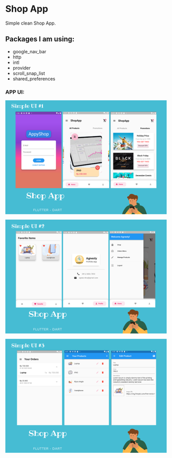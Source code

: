 # Shop App
Simple clean Shop App.

## Packages I am using:
- google_nav_bar
- http
- intl
- provider
- scroll_snap_list
- shared_preferences

### APP UI:

![App UI](/1shopApp.png)

![App UI](/2shopApp.png)

![App UI](/3shopApp.png)


